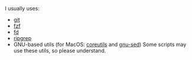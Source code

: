 I usually uses:
- [git]
- [fzf]
- [fd]
- [ripgrep]
- GNU-based utils (for MacOS: [coreutils] and [gnu-sed])
Some scripts may use these utils, so please understand.

[ripgrep]: https://github.com/BurntSushi/ripgrep
[fd]: https://github.com/sharkdp/fd
[fzf]: https://github.com/junegunn/fzf
[git]: https://github.com/git/git
[coreutils]: https://formulae.brew.sh/formula/coreutils
[gnu-sed]: https://formulae.brew.sh/formula/gnu-sed
